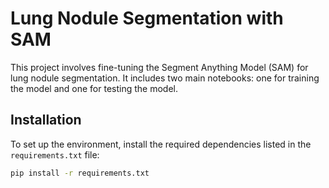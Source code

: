 # Lung Nodule Segmentation with SAM

This project involves fine-tuning the Segment Anything Model (SAM) for lung nodule segmentation. It includes two main notebooks: one for training the model and one for testing the model.

## Installation

To set up the environment, install the required dependencies listed in the `requirements.txt` file:

```sh
pip install -r requirements.txt
